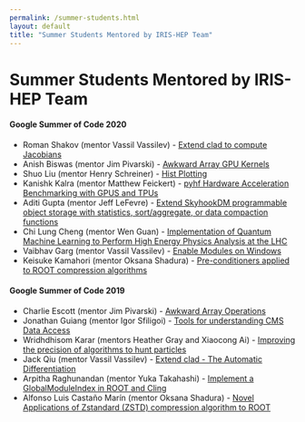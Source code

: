 ```yaml
---
permalink: /summer-students.html
layout: default
title: "Summer Students Mentored by IRIS-HEP Team"
---
```


# Summer Students Mentored by IRIS-HEP Team

#### Google Summer of Code 2020

* Roman Shakov (mentor Vassil Vassilev) - [Extend clad to compute Jacobians](https://hepsoftwarefoundation.org/gsoc/2020/proposal_CLAD-Jacobians.html)
* Anish Biswas (mentor Jim Pivarski) - [Awkward Array GPU Kernels](https://hepsoftwarefoundation.org/gsoc/2020/proposal_IRIS-HEPawkwardgpu.html)
* Shuo Liu (mentor Henry Schreiner) - [Hist Plotting](https://hepsoftwarefoundation.org/gsoc/2020/proposal_IRIS-HEPhist.html)
* Kanishk Kalra (mentor Matthew Feickert) - [pyhf Hardware Acceleration Benchmarking with GPUS and TPUs](https://hepsoftwarefoundation.org/gsoc/2020/proposal_IRIS-HEPpyhf.html)
* Aditi Gupta (mentor Jeff LeFevre) - [Extend SkyhookDM programmable object storage with statistics, sort/aggregate, or data compaction functions](https://hepsoftwarefoundation.org/gsoc/2020/proposal_IRIS-HEPskyhookdm.html)
* Chi Lung Cheng (mentor Wen Guan) - [Implementation of Quantum Machine Learning to Perform High Energy Physics Analysis at the LHC](https://hepsoftwarefoundation.org/gsoc/2020/proposal_QMLHEP.html)
* Vaibhav Garg (mentor Vassil Vassilev) - [Enable Modules on Windows](https://hepsoftwarefoundation.org/gsoc/2020/proposal_ROOTCxxModulesOnWindows.html)
* Keisuke Kamahori (mentor Oksana Shadura) - [Pre-conditioners applied to ROOT compression algorithms](https://hepsoftwarefoundation.org/gsoc/2020/proposal_ROOTIO.html)

#### Google Summer of Code 2019

* Charlie Escott (mentor Jim Pivarski) - [Awkward Array Operations](https://hepsoftwarefoundation.org/gsoc/2019/proposal_AwkwardArrayOperations.html)
* Jonathan Guiang (mentor Igor Sfiligoi) - [Tools for understanding CMS Data Access](https://hepsoftwarefoundation.org/gsoc/2019/proposal_CMSDataAccess.html)
* Wridhdhisom Karar (mentors Heather Gray and Xiaocong Ai) - [Improving the precision of algorithms to hunt particles](https://hepsoftwarefoundation.org/gsoc/2019/proposal_ActsAlign.html)
* Jack Qiu (mentor Vassil Vassilev) - [Extend clad - The Automatic Differentiation](https://hepsoftwarefoundation.org/gsoc/2019/proposal_CLAD.html)
* Arpitha Raghunandan (mentor Yuka Takahashi) - [Implement a GlobalModuleIndex in ROOT and Cling](https://hepsoftwarefoundation.org/gsoc/2019/proposal_ROOTGlobalModuleIndex.html)
* Alfonso Luis Castaño Marín (mentor Oksana Shadura) - [Novel Applications of Zstandard (ZSTD) compression algorithm to ROOT](https://hepsoftwarefoundation.org/gsoc/2019/proposal_ROOTzstd.html)
